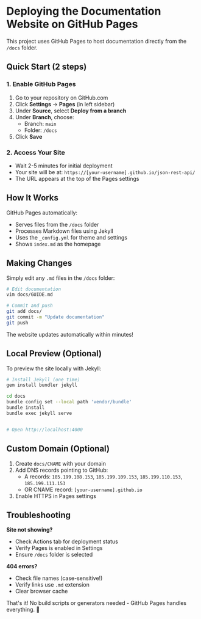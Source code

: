 # Deploying the Documentation Website on GitHub Pages

This project uses GitHub Pages to host documentation directly from the `/docs` folder.

## Quick Start (2 steps)

### 1. Enable GitHub Pages
1. Go to your repository on GitHub.com
2. Click **Settings** → **Pages** (in left sidebar)
3. Under **Source**, select **Deploy from a branch**
4. Under **Branch**, choose:
   - Branch: `main`
   - Folder: `/docs`
5. Click **Save**

### 2. Access Your Site
- Wait 2-5 minutes for initial deployment
- Your site will be at: `https://[your-username].github.io/json-rest-api/`
- The URL appears at the top of the Pages settings

## How It Works

GitHub Pages automatically:
- Serves files from the `/docs` folder
- Processes Markdown files using Jekyll
- Uses the `_config.yml` for theme and settings
- Shows `index.md` as the homepage

## Making Changes

Simply edit any `.md` files in the `/docs` folder:

```bash
# Edit documentation
vim docs/GUIDE.md

# Commit and push
git add docs/
git commit -m "Update documentation"
git push
```

The website updates automatically within minutes!

## Local Preview (Optional)

To preview the site locally with Jekyll:

```bash
# Install Jekyll (one time)
gem install bundler jekyll

cd docs
bundle config set --local path 'vendor/bundle'
bundle install
bundle exec jekyll serve


# Open http://localhost:4000
```

## Custom Domain (Optional)

1. Create `docs/CNAME` with your domain
2. Add DNS records pointing to GitHub:
   - A records: `185.199.108.153`, `185.199.109.153`, `185.199.110.153`, `185.199.111.153`
   - OR CNAME record: `[your-username].github.io`
3. Enable HTTPS in Pages settings

## Troubleshooting

**Site not showing?**
- Check Actions tab for deployment status
- Verify Pages is enabled in Settings
- Ensure `/docs` folder is selected

**404 errors?**
- Check file names (case-sensitive!)
- Verify links use `.md` extension
- Clear browser cache

That's it! No build scripts or generators needed - GitHub Pages handles everything. 🎉